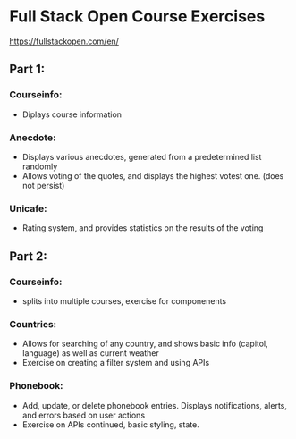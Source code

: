 # Full Stack Open Course Exercises

https://fullstackopen.com/en/

## Part 1:

### Courseinfo:

- Diplays course information

### Anecdote:

- Displays various anecdotes, generated from a predetermined list randomly
- Allows voting of the quotes, and displays the highest votest one. (does not persist)

### Unicafe:

- Rating system, and provides statistics on the results of the voting

## Part 2:

### Courseinfo:

- splits into multiple courses, exercise for componenents

### Countries:

- Allows for searching of any country, and shows basic info (capitol, language) as well as current weather
- Exercise on creating a filter system and using APIs

### Phonebook:

- Add, update, or delete phonebook entries. Displays notifications, alerts, and errors based on user actions
- Exercise on APIs continued, basic styling, state.
